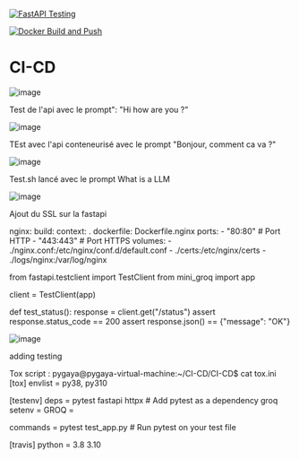 [![FastAPI Testing](https://github.com/Ddinks/CI-CD/actions/workflows/test.yml/badge.svg)](https://github.com/Ddinks/CI-CD/actions/workflows/test.yml)

[![Docker Build and Push](https://github.com/Ddinks/CI-CD/actions/workflows/docker-deploy.yml/badge.svg)](https://github.com/Ddinks/CI-CD/actions/workflows/docker-deploy.yml)


# CI-CD

![image](https://github.com/user-attachments/assets/45ae5485-4749-4957-b27f-7605a2550d94)


Test de l'api avec le prompt": "Hi how are you ?" 



![image](https://github.com/user-attachments/assets/f6eaa764-fea1-430f-b0b9-7a527d646dff)


TEst avec l'api conteneurisé avec le prompt "Bonjour, comment ca va ?"


![image](https://github.com/user-attachments/assets/54c14fcf-2368-4ca8-bf8e-734db6facd00)


Test.sh lancé avec le prompt What is a LLM


![image](https://github.com/user-attachments/assets/b1fa74ac-c5a2-4f8a-ae63-3ffe8a19a0df)


Ajout du SSL sur la fastapi





nginx:
    build:
      context: .
      dockerfile: Dockerfile.nginx
    ports:
      - "80:80"    # Port HTTP
      - "443:443"  # Port HTTPS
    volumes:
      - ./nginx.conf:/etc/nginx/conf.d/default.conf
      - ./certs:/etc/nginx/certs
      - ./logs/nginx:/var/log/nginx




from fastapi.testclient import TestClient
from mini_groq import app

client = TestClient(app)

def test_status():
    response = client.get("/status")
    assert response.status_code == 200
    assert response.json() == {"message": "OK"}

![image](https://github.com/user-attachments/assets/5e8d3255-d433-426d-b5f9-d68033d16fac)

adding testing




Tox script :
pygaya@pygaya-virtual-machine:~/CI-CD/CI-CD$ cat tox.ini
[tox]
envlist = py38, py310

[testenv]
deps = 
    pytest
    fastapi
    httpx               # Add pytest as a dependency
    groq
setenv = 
    GROQ =

commands = 
    pytest test_app.py  # Run pytest on your test file

[travis]
python =
    3.8
    3.10




